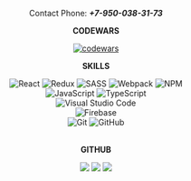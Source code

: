 
<div align="center">
  
  Contact Phone: <i><b>+7-950-038-31-73</b></i>
  
  <b>CODEWARS</b>
  
[![codewars](https://www.codewars.com/users/leonid25071993/badges/large)](https://www.codewars.com/users/leonid25071993)
<br/>
  
<b>SKILLS</b>

![React](https://img.shields.io/badge/react-%2320232a.svg?style=for-the-badge&logo=react&logoColor=%2361DAFB)
![Redux](https://img.shields.io/badge/redux-%23593d88.svg?style=for-the-badge&logo=redux&logoColor=white)
![SASS](https://img.shields.io/badge/SASS-hotpink.svg?style=for-the-badge&logo=SASS&logoColor=white)
![Webpack](https://img.shields.io/badge/webpack-%238DD6F9.svg?style=for-the-badge&logo=webpack&logoColor=black)
![NPM](https://img.shields.io/badge/NPM-%23000000.svg?style=for-the-badge&logo=npm&logoColor=white)
<br/>
![JavaScript](https://img.shields.io/badge/javascript-%23323330.svg?style=for-the-badge&logo=javascript&logoColor=%23F7DF1E)
![TypeScript](https://img.shields.io/badge/typescript-%23007ACC.svg?style=for-the-badge&logo=typescript&logoColor=white)
  <br/>
![Visual Studio Code](https://img.shields.io/badge/Visual%20Studio%20Code-0078d7.svg?style=for-the-badge&logo=visual-studio-code&logoColor=white)
<br/>
![Firebase](https://img.shields.io/badge/Firebase-039BE5?style=for-the-badge&logo=Firebase&logoColor=white)
<br/>
![Git](https://img.shields.io/badge/git-%23F05033.svg?style=for-the-badge&logo=git&logoColor=white)
![GitHub](https://img.shields.io/badge/github-%23121011.svg?style=for-the-badge&logo=github&logoColor=white)
<br/><br/>
  
<b>GITHUB</b>
  
![](https://github-profile-summary-cards.vercel.app/api/cards/profile-details?username=AlexCole999&theme=solarized_dark)
![](https://github-profile-summary-cards.vercel.app/api/cards/stats?username=AlexCole999&theme=solarized_dark)
![](https://github-profile-summary-cards.vercel.app/api/cards/repos-per-language?username=AlexCole999&theme=solarized_dark)
<br/>
  
</div>
